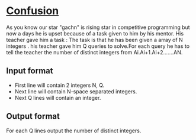 # [Confusion][link]

As you know our star "gachn" is rising star in competitive programming but now a days he is upset because of a task given to him by his mentor. His teacher gave him a task : The task is that he has been given a array of N integers . his teacher gave him Q queries to solve.For each query he has to tell the teacher the number of distinct integers from Ai.Ai+1.Ai+2.......AN.

## Input format

- First line will contain 2 integers N, Q.
- Next line will contain N-space separated integers.
- Next Q lines will contain an integer.

## Output format

For each Q lines output the number of distinct integers.

[link]: https://www.hackerearth.com/practice/basic-programming/implementation/basics-of-implementation/practice-problems/algorithm/confusion-1/
